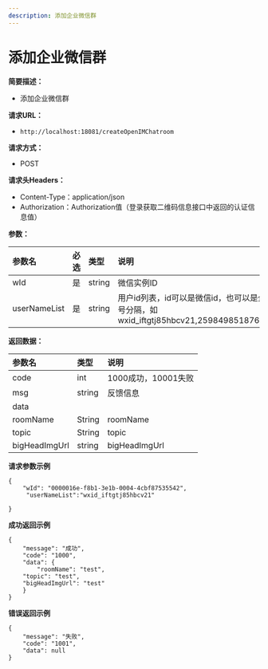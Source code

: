 ```yaml
---
description: 添加企业微信群
---
```


# 添加企业微信群

**简要描述：**

* 添加企业微信群

**请求URL：**

* `http://localhost:18081/createOpenIMChatroom`

**请求方式：**

* POST

**请求头Headers：**

* Content-Type：application/json
* Authorization：Authorization值（登录获取二维码信息接口中返回的认证信息值）

**参数：**

| 参数名 | 必选 | 类型 | 说明 |
| :--- | :--- | :--- | :--- |
| wId | 是 | string | 微信实例ID |
| userNameList | 是 | string | 用户id列表，id可以是微信id，也可以是企业微信id，以逗号分隔，如wxid\_iftgtj85hbcv21,25984985187689167@openim |

**返回数据：**

| 参数名 | 类型 | 说明 |
| :--- | :--- | :--- |
| code | int | 1000成功，10001失败 |
| msg | string | 反馈信息 |
| data |  |  |
| roomName | String | roomName |
| topic | String | topic |
| bigHeadImgUrl | string | bigHeadImgUrl |

**请求参数示例**

```text
{
    "wId": "0000016e-f8b1-3e1b-0004-4cbf87535542",
     "userNameList":"wxid_iftgtj85hbcv21"

}
```

**成功返回示例**

```text
{
    "message": "成功",
    "code": "1000",
    "data": {
        "roomName": "test",
    "topic": "test",
    "bigHeadImgUrl": "test"
    }
}
```

**错误返回示例**

```text
{
    "message": "失败",
    "code": "1001",
    "data": null
}
```

